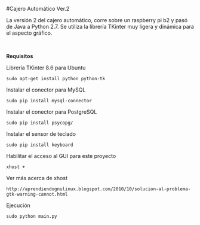 #Cajero Automático Ver.2

La versión 2 del cajero automático, corre sobre un raspberry pi b2 y pasó de Java a Python 2.7.
Se utiliza la librería TKinter muy ligera y dinámica para el aspecto gráfico.

<br/>

**Requisitos**

Librería TKinter 8.6 para Ubuntu

`sudo apt-get install python python-tk`

Instalar el conector para MySQL

`sudo pip install mysql-connector` 

Instalar el conector para PostgreSQL

`sudo pip install psycopg/`

Instalar el sensor de teclado

`sudo pip install keyboard`

Habilitar el acceso al GUI para este proyecto

`xhost +`

Ver más acerca de xhost

`http://aprendiendognulinux.blogspot.com/2010/10/solucion-al-problema-gtk-warning-cannot.html`

Ejecución

`sudo python main.py`